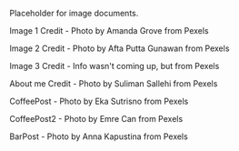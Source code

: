 Placeholder for image documents.

Image 1 Credit -
Photo by Amanda Grove from Pexels

Image 2 Credit -
Photo by Afta Putta Gunawan from Pexels

Image 3 Credit - 
Info wasn't coming up, but from Pexels 

About me Credit - 
Photo by Suliman Sallehi from Pexels

CoffeePost - 
Photo by Eka Sutrisno from Pexels

CoffeePost2 - 
Photo by Emre Can from Pexels

BarPost - 
Photo by Anna Kapustina from Pexels

